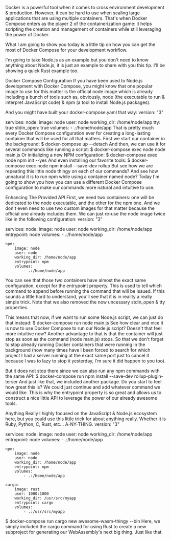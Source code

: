 Docker is a powerful tool when it comes to cross environment development & production. However, it can be hard to use when scaling large applications that are using multiple containers. That's when Docker Compose enters as the player 2 of the containerization game: it helps scripting the creation and management of containers while still leveraging the power of Docker.

What I am going to show you today is a little tip on how you can get the most of Docker Compose for your development workflow.

I'm going to take Node.js as an example but you don't need to know anything about Node.js, it is just an example to share with you this tip. I'll be showing a quick Rust example too.

Docker Compose Configuration
If you have been used to Node.js development with Docker Compose, you might know that one popular image to use for this matter is the official node image which is already including a bunch of tools such as, obviously, node (the executable to run & interpret JavaScript code) & npm (a tool to install Node.js packages).

And you might have built your docker-compose.yaml that way:
version: "3"

services:
    node:
        image: node
        user: node
        working_dir: /home/node/app
        tty: true
        stdin_open: true
        volumes:
            - .:/home/node/app
That is pretty much every Docker Compose configuration ever for creating a long-lasting container that will be used for all that matters. First we start our container in the background:
$ docker-compose up --detach
And then, we can use it for several commands like running a script:
$ docker-compose exec node node main.js
Or initializing a new NPM configuration:
$ docker-compose exec node npm init --yes
And even installing our favorite tools:
$ docker-compose exec node npm install --save-dev rollup
But see how we are repeating this little node thingy on each of our commands? And see how unnatural it is to run npm while using a container named node? Today I'm going to show you how you can use a different Docker Compose configuration to make our commands more natural and intuitive to use.

Enhancing The Provided API
First, we need two containers: one will be dedicated to the node executable, and the other for the npm one. And we don't even need to use two custom images for that matter because the official one already includes them. We can just re-use the node image twice like in the following configuration:
version: "3"

services:
    node:
        image: node
        user: node
        working_dir: /home/node/app
        entrypoint: node
        volumes:
            - .:/home/node/app

    npm:
        image: node
        user: node
        working_dir: /home/node/app
        entrypoint: npm
        volumes:
            - .:/home/node/app
You can see that those two containers have almost the exact same configuration, except for the entrypoint property. This is used to tell which command to append before running the command that will be issued. If this sounds a little hard to understand, you'll see that it is in reality a really simple trick. Note that we also removed the now uncessary stdin_open & tty properties.

This means that now, if we want to run some Node.js script, we can just do that instead:
$ docker-compose run node main.js
See how clear and nice it is now to use Docker Compose to run our Node.js script? Doesn't that feel more intuitive now? Another advantage to that is that the container will just stop as soon as the command (node main.js) stops. So that we don't forget to stop already running Docker containers that were running in the background (how many times have I been forced to search for which project I had a server running at the exact same port just to cancel it because I was to lazy to stop it yesterday, I'm sure it did happen to you too).

But it does not stop there since we can also run any npm commands with the same API:
$ docker-compose run npm install --save-dev rollup-plugin-terser
And just like that, we included another package. Do you start to feel how great this is? We could just continue and add whatever command we would like. This is why the entrypoint property is so great and allows us to construct a nice little API to leverage the power of our already awesome tools.

Anything Really
I highly focused on the JavaScript & Node.js ecosystem here, but you could use this little trick for about anything really. Whether it is Ruby, Python, C, Rust, etc... A-NY-THING.
version: "3"

services:
    node:
        image: node
        user: node
        working_dir: /home/node/app
        entrypoint: node
        volumes:
            - .:/home/node/app

    npm:
        image: node
        user: node
        working_dir: /home/node/app
        entrypoint: npm
        volumes:
            - .:/home/node/app

    cargo:
        image: rust
        user: 1000:1000
        working_dir: /usr/src/myapp
        entrypoint: cargo
        volumes:
            - .:/usr/src/myapp


$ docker-compose run cargo new awesome-wasm-thingy --bin
Here, we simply included the cargo command for using Rust to create a new subproject for generating our WebAssembly's next big thing. Just like that.